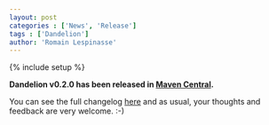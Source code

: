 ```yaml
---
layout: post
categories : ['News', 'Release']
tags : ['Dandelion']
author: 'Romain Lespinasse'
---
```

{% include setup %}

**Dandelion v0.2.0 has been released in [Maven Central](http://search.maven.org/#search%7Cga%7C1%7Cdandelion).**

You can see the full changelog [here](/dandelion/changelog.html) and as usual, your thoughts and feedback are very welcome. :-)